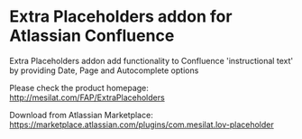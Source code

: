 # Extra Placeholders addon for Atlassian Confluence

Extra Placeholders addon add functionality to Confluence 'instructional text' by providing Date, Page and Autocomplete options

Please check the product homepage: http://mesilat.com/FAP/ExtraPlaceholders

Download from Atlassian Marketplace: https://marketplace.atlassian.com/plugins/com.mesilat.lov-placeholder
